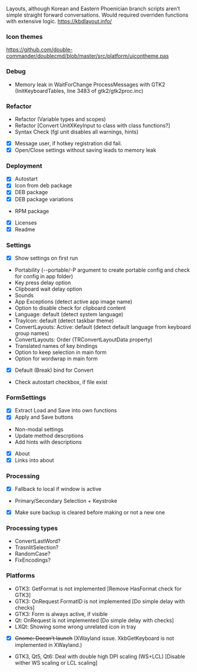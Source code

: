 Layouts, although Korean and Eastern Phoenician branch scripts aren't simple straight forward conversations.
Would required overriden functions with extensive logic.
https://kbdlayout.info/

### Icon themes
https://github.com/double-commander/doublecmd/blob/master/src/platform/uicontheme.pas

### Debug
 - Memory leak in WaitForChange ProcessMessages with GTK2 (InitKeyboardTables, line 3483 of gtk2/gtk2proc.inc)

### Refactor
 - Refactor (Variable types and scopes)
 - Refactor [Convert UnitXKeyInput to class with class functions?]
 - Syntax Check (fgl unit disables all warnings, hints)
 + [x] Message user, if hotkey registration did fail.
 + [x] Open/Close settings without saving leads to memory leak

### Deployment
 + [x] Autostart
 + [x] Icon from deb package
 + [x] DEB package
 + [x] DEB package variations
 - RPM package
 + [x] Licenses
 + [x] Readme

### Settings
 + [x] Show settings on first run
 - Portability (--portable/-P argument to create portable config and check for config in app folder)
 - Key press delay option
 - Clipboard wait delay option
 - Sounds
 - App Exceptions (detect active app image name)
 - Option to disable check for clipboard content
 - Language: default (detect system language)
 - TrayIcon: default (detect taskbar theme)
 - ConvertLayouts: Active: default (detect default language from keyboard group names)
 - ConvertLayouts: Order (TRConvertLayoutData property)
 - Translated names of key bindings
 - Option to keep selection in main form
 - Option for wordwrap in main form
 + [x] Default (Break) bind for Convert
 - Check autostart checkbox, if file exist

### FormSettings
 + [x] Extract Load and Save into own functions
 + [x] Apply and Save buttons
 - Non-modal settings
 - Update method descrptions
 - Add hints with descriptions
 + [x] About
 + [x] Links into about

### Processing
 + [x] Fallback to local if window is active
 - Primary/Secondary Selection + Keystroke
 + [x] Make sure backup is cleared before making or not a new one

### Processing types
 - ConvertLastWord?
 - TrasnlitSelection?
 - RandomCase?
 - FixEncodings?

### Platforms
 - GTK3: GetFormat is not implemented [Remove HasFormat check for GTK3]
 - GTK3: OnRequest FormatID is not implemented [Do simple delay with checks]
 - GTK3: Form is always active, if visible
 - Qt: OnRequest is not implemented [Do simple delay with checks]
 - LXQt: Showing some wrong unrelated icon in tray
 + [x] ~~Gnome: Doesn't launch~~ (XWayland issue. XkbGetKeyboard is not implemented in XWayland.)
 - GTK3, Qt5, Qt6: Deal with double high DPI scaling (WS+LCL) [Disable wither WS scaling or LCL scaling]
